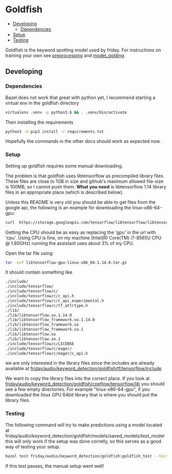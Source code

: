 # Goldfish

- [Developing](#developing)
    - [Dependencies](#dependencies)
- [Setup](#setup)
- [Testing](#testing)

Goldfish is the keyword spotting model used by friday. For instructions on training your own see [preprocessing](preprocessing.md) 
and [model_golding](model_golding.md). 

## Developing 

### Dependencies
Bazel does not work that great with python yet, I recommend starting a virtual env in the goldfish directory

```bash
virtualenv .venv -p python3.6 && . .venv/bin/activate
```

Then installing the requirements

```bash
python3 -m pip3 install -r requirements.txt
```

Hopefully the commands in the other docs should work as expected now.

### Setup

Setting up goldfish requires some manual downloading. 

The problem is that goldfish uses libtensorflow as precompiled library files. These files are close to 1GB in size and github's maximum allowed file-size is 100MB, so I cannot push them.  **What you need** is libtensorflow 1.14 library files in an appropriate place (which is described below).

Unless this README is very old you should be able to get files from the google api, the following is an example for downloading the linux-x86-64-gpu:

```bash
curl  https://storage.googleapis.com/tensorflow/libtensorflow/libtensorflow-gpu-linux-x86_64-1.14.0.tar.gz > libtensorflow-gpu-linux-x86_64-1.14.0.tar.gz
```

Getting the CPU should be as easy as replacing the 'gpu' in the url with 'cpu'. Using CPU is fine, on my machine (Intel(R) Core(TM) i7-8565U CPU @ 1.80GHz) running the assistant uses about 3% of my CPU. 

Open the tar file using:

```bash
tar -xvf libtensorflow-gpu-linux-x86_64-1.14.0.tar.gz
```

It should contain something like

```bash
./include/
./include/tensorflow/
./include/tensorflow/c/
./include/tensorflow/c/c_api.h
./include/tensorflow/c/c_api_experimental.h
./include/tensorflow/c/tf_attrtype.h
./lib/
./lib/libtensorflow.so.1.14.0
./lib/libtensorflow_framework.so.1.14.0
./lib/libtensorflow_framework.so
./lib/libtensorflow_framework.so.1
./lib/libtensorflow.so
./lib/libtensorflow.so.1
./include/tensorflow/c/LICENSE
./include/tensorflow/c/eager/
./include/tensorflow/c/eager/c_api.h
```

we are only interested in the library files since the includes are already available at [friday/audio/keyword_detection/goldfish/tf/tensorflow/include](https://github.com/JonasRSV/friday-voice-assistant/tree/master/friday/audio/keyword_detection/goldfish/tf/tensorflow/include/tensorflow/c)

We want to copy the library files into the correct place. If you look at [friday/audio/keyword_detection/goldfish/cppflow/tensorflow/lib](https://github.com/JonasRSV/friday-voice-assistant/tree/master/friday/audio/keyword_detection/goldfish/tf/tensorflow/lib) you should see a few empty directories. For example "linux-x86-64-gpu", if you downloaded the linux GPU 64bit library that is where you should put the library files. 


### Testing

The following command will try to make predictions using a model located at friday/audio/keyword_detection/goldfish/models/saved_models/test_model this will only work if the setup was done corretly, so this serves as a good way of testing your setup.

```bash
bazel test friday/audio/keyword_detection/goldfish:goldfish_test --test_output=all
```

If this test passes, the manual setup went well!
